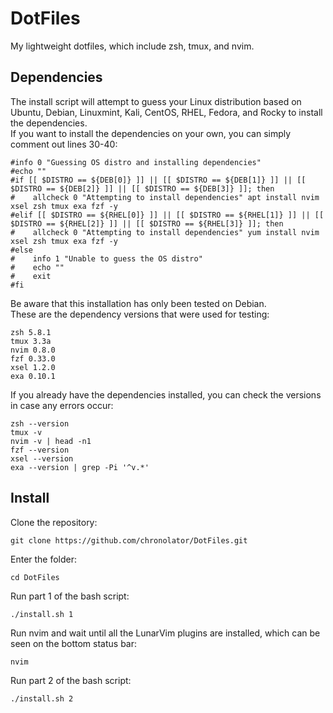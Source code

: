 # DotFiles
My lightweight dotfiles, which include zsh, tmux, and nvim.

## Dependencies
The install script will attempt to guess your Linux distribution based on Ubuntu, Debian, Linuxmint, Kali, CentOS, RHEL, Fedora, and Rocky to install the dependencies.  
If you want to install the dependencies on your own, you can simply comment out lines 30-40:  
```
#info 0 "Guessing OS distro and installing dependencies"
#echo ""
#if [[ $DISTRO == ${DEB[0]} ]] || [[ $DISTRO == ${DEB[1]} ]] || [[ $DISTRO == ${DEB[2]} ]] || [[ $DISTRO == ${DEB[3]} ]]; then
#    allcheck 0 "Attempting to install dependencies" apt install nvim xsel zsh tmux exa fzf -y
#elif [[ $DISTRO == ${RHEL[0]} ]] || [[ $DISTRO == ${RHEL[1]} ]] || [[ $DISTRO == ${RHEL[2]} ]] || [[ $DISTRO == ${RHEL[3]} ]]; then
#    allcheck 0 "Attempting to install dependencies" yum install nvim xsel zsh tmux exa fzf -y
#else
#    info 1 "Unable to guess the OS distro"
#    echo ""
#    exit
#fi
```

Be aware that this installation has only been tested on Debian.  
These are the dependency versions that were used for testing:  
```
zsh 5.8.1  
tmux 3.3a  
nvim 0.8.0  
fzf 0.33.0  
xsel 1.2.0  
exa 0.10.1  
```

If you already have the dependencies installed, you can check the versions in case any errors occur:  
```
zsh --version
tmux -v
nvim -v | head -n1
fzf --version
xsel --version
exa --version | grep -Pi '^v.*'
```  

## Install
Clone the repository:  
```
git clone https://github.com/chronolator/DotFiles.git
```  

Enter the folder:  
```
cd DotFiles
```  

Run part 1 of the bash script:  
```
./install.sh 1
```  

Run nvim and wait until all the LunarVim plugins are installed, which can be seen on the bottom status bar:  
```
nvim
```

Run part 2 of the bash script:  
```
./install.sh 2
```  
